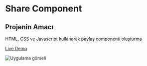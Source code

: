 # Share Component
## Projenin Amacı

HTML, CSS ve Javascript kullanarak paylaş componenti oluşturma

[Live Demo](https://mustafadurmaz.github.io/projects/javascript/share_component/)

![Uygulama görseli](https://mustafadurmaz.github.io/projects/javascript/share_component/screen.png)
